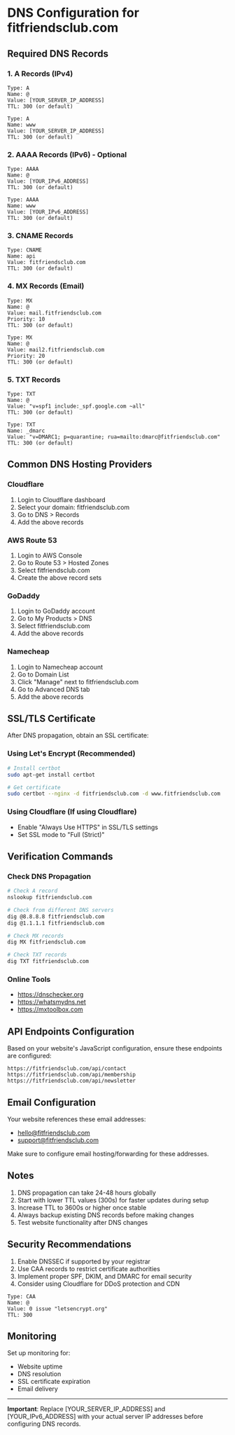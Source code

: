 # DNS Configuration for fitfriendsclub.com

## Required DNS Records

### 1. A Records (IPv4)
```
Type: A
Name: @
Value: [YOUR_SERVER_IP_ADDRESS]
TTL: 300 (or default)

Type: A  
Name: www
Value: [YOUR_SERVER_IP_ADDRESS]
TTL: 300 (or default)
```

### 2. AAAA Records (IPv6) - Optional
```
Type: AAAA
Name: @
Value: [YOUR_IPv6_ADDRESS]
TTL: 300 (or default)

Type: AAAA
Name: www  
Value: [YOUR_IPv6_ADDRESS]
TTL: 300 (or default)
```

### 3. CNAME Records
```
Type: CNAME
Name: api
Value: fitfriendsclub.com
TTL: 300 (or default)
```

### 4. MX Records (Email)
```
Type: MX
Name: @
Value: mail.fitfriendsclub.com
Priority: 10
TTL: 300 (or default)

Type: MX
Name: @
Value: mail2.fitfriendsclub.com  
Priority: 20
TTL: 300 (or default)
```

### 5. TXT Records
```
Type: TXT
Name: @
Value: "v=spf1 include:_spf.google.com ~all"
TTL: 300 (or default)

Type: TXT
Name: _dmarc
Value: "v=DMARC1; p=quarantine; rua=mailto:dmarc@fitfriendsclub.com"
TTL: 300 (or default)
```

## Common DNS Hosting Providers

### Cloudflare
1. Login to Cloudflare dashboard
2. Select your domain: fitfriendsclub.com
3. Go to DNS > Records
4. Add the above records

### AWS Route 53
1. Login to AWS Console
2. Go to Route 53 > Hosted Zones
3. Select fitfriendsclub.com
4. Create the above record sets

### GoDaddy
1. Login to GoDaddy account
2. Go to My Products > DNS
3. Select fitfriendsclub.com
4. Add the above records

### Namecheap
1. Login to Namecheap account
2. Go to Domain List
3. Click "Manage" next to fitfriendsclub.com
4. Go to Advanced DNS tab
5. Add the above records

## SSL/TLS Certificate
After DNS propagation, obtain an SSL certificate:

### Using Let's Encrypt (Recommended)
```bash
# Install certbot
sudo apt-get install certbot

# Get certificate
sudo certbot --nginx -d fitfriendsclub.com -d www.fitfriendsclub.com
```

### Using Cloudflare (If using Cloudflare)
- Enable "Always Use HTTPS" in SSL/TLS settings
- Set SSL mode to "Full (Strict)"

## Verification Commands

### Check DNS Propagation
```bash
# Check A record
nslookup fitfriendsclub.com

# Check from different DNS servers
dig @8.8.8.8 fitfriendsclub.com
dig @1.1.1.1 fitfriendsclub.com

# Check MX records
dig MX fitfriendsclub.com

# Check TXT records
dig TXT fitfriendsclub.com
```

### Online Tools
- https://dnschecker.org
- https://whatsmydns.net
- https://mxtoolbox.com

## API Endpoints Configuration

Based on your website's JavaScript configuration, ensure these endpoints are configured:

```
https://fitfriendsclub.com/api/contact
https://fitfriendsclub.com/api/membership  
https://fitfriendsclub.com/api/newsletter
```

## Email Configuration

Your website references these email addresses:
- hello@fitfriendsclub.com
- support@fitfriendsclub.com

Make sure to configure email hosting/forwarding for these addresses.

## Notes

1. DNS propagation can take 24-48 hours globally
2. Start with lower TTL values (300s) for faster updates during setup
3. Increase TTL to 3600s or higher once stable
4. Always backup existing DNS records before making changes
5. Test website functionality after DNS changes

## Security Recommendations

1. Enable DNSSEC if supported by your registrar
2. Use CAA records to restrict certificate authorities
3. Implement proper SPF, DKIM, and DMARC for email security
4. Consider using Cloudflare for DDoS protection and CDN

```
Type: CAA
Name: @
Value: 0 issue "letsencrypt.org"
TTL: 300
```

## Monitoring

Set up monitoring for:
- Website uptime
- DNS resolution
- SSL certificate expiration
- Email delivery

---

**Important**: Replace [YOUR_SERVER_IP_ADDRESS] and [YOUR_IPv6_ADDRESS] with your actual server IP addresses before configuring DNS records.